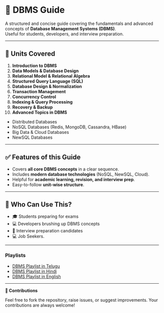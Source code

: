 # 📘 DBMS Guide

A structured and concise guide covering the fundamentals and advanced concepts of **Database Management Systems (DBMS)**.  
Useful for students, developers, and interview preparation.

---

## 📂 Units Covered

1. **Introduction to DBMS**  
2. **Data Models & Database Design**  
3. **Relational Model & Relational Algebra**  
4. **Structured Query Language (SQL)**  
5. **Database Design & Normalization**  
6. **Transaction Management**  
7. **Concurrency Control**  
8. **Indexing & Query Processing**  
9. **Recovery & Backup**  
10. **Advanced Topics in DBMS**  
   - Distributed Databases  
   - NoSQL Databases (Redis, MongoDB, Cassandra, HBase)  
   - Big Data & Cloud Databases  
   - NewSQL Databases  
---

## ✅ Features of this Guide
- Covers **all core DBMS concepts** in a clear sequence.  
- Includes **modern database technologies** (NoSQL, NewSQL, Cloud).  
- Helpful for **academic learning, revision, and interview prep**.  
- Easy-to-follow **unit-wise structure**.  

---

## 📌 Who Can Use This?
- 🎓 Students preparing for exams  
- 💻 Developers brushing up DBMS concepts  
- 📝 Interview preparation candidates
- 💻 Job Seekers. 

---

### Playlists

- [DBMS Playlist in Telugu](https://www.youtube.com/playlist?list=PL06g_pc9cPAhDo85xZxHDbMWBZSBc6qya)
- [DBMS Playlist in Hindi](https://www.youtube.com/playlist?list=PLrL_PSQ6q062cD0vPMGYW_AIpNg6T0_Fq)
- [DBMS Playlist in English](https://www.youtube.com/playlist?list=PLdo5W4Nhv31b33kF46f9aFjoJPOkdlsRc)

---

**🙌 Contributions**

Feel free to fork the repository, raise issues, or suggest improvements. Your contributions are always welcome!
